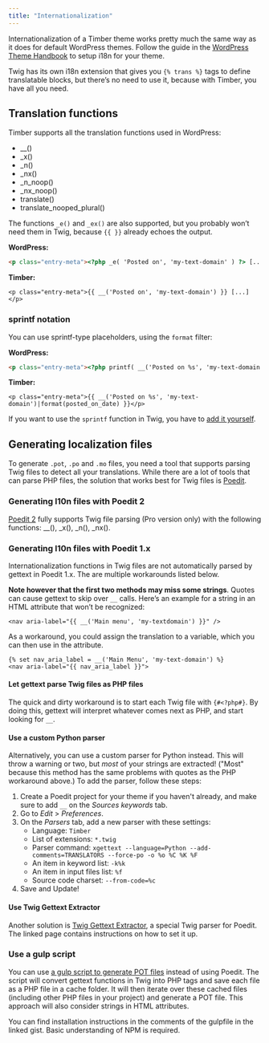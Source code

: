 ```yaml
---
title: "Internationalization"
---
```


Internationalization of a Timber theme works pretty much the same way as it does for default WordPress themes. Follow the guide in the [WordPress Theme Handbook](https://developer.wordpress.org/themes/functionality/internationalization/) to setup i18n for your theme.

Twig has its own i18n extension that gives you `{% trans %}` tags to define translatable blocks, but there’s no need to use it, because with Timber, you have all you need.

## Translation functions

Timber supports all the translation functions used in WordPress:

* __()
* _x()
* _n()
* _nx()
* _n_noop()
* _nx_noop()
* translate()
* translate_nooped_plural()

The functions `_e()` and `_ex()` are also supported, but you probably won’t need them in Twig, because `{{ }}` already echoes the output.

**WordPress:**

```html
<p class="entry-meta"><?php _e( 'Posted on', 'my-text-domain' ) ?> [...]</p>
```

**Timber:**

```twig
<p class="entry-meta">{{ __('Posted on', 'my-text-domain') }} [...]</p>
```

### sprintf notation

You can use sprintf-type placeholders, using the `format` filter:

**WordPress:**

```html
<p class="entry-meta"><?php printf( __('Posted on %s', 'my-text-domain'), $posted_on_date ) ?></p>
```

**Timber:**

```twig
<p class="entry-meta">{{ __('Posted on %s', 'my-text-domain')|format(posted_on_date) }}</p>
```

If you want to use the `sprintf` function in Twig, you have to [add it yourself](https://timber.github.io/docs/guides/functions/#make-functions-available-in-twig).

## Generating localization files

To generate `.pot`, `.po` and `.mo` files, you need a tool that supports parsing Twig files to detect all your translations. While there are a lot of tools that can parse PHP files, the solution that works best for Twig files is [Poedit](https://poedit.net/).

### Generating l10n files with Poedit 2

[Poedit 2](https://poedit.net/) fully supports Twig file parsing (Pro version only) with the following functions: __(), _x(), _n(), _nx().

### Generating l10n files with Poedit 1.x

Internationalization functions in Twig files are not automatically parsed by gettext in Poedit 1.x. The are multiple workarounds listed below.

**Note however that the first two methods may miss some strings**. Quotes can cause gettext to skip over `__` calls. Here’s an example for a string in an HTML attribute that won’t be recognized:

```twig
<nav aria-label="{{ __('Main menu', 'my-textdomain') }}" />
```

As a workaround, you could assign the translation to a variable, which you can then use in the attribute.

```twig
{% set nav_aria_label = __('Main Menu', 'my-text-domain') %}
<nav aria-label="{{ nav_aria_label }}">
```

#### Let gettext parse Twig files as PHP files

The quick and dirty workaround is to start each Twig file with `{#<?php#}`. By doing this, gettext will interpret whatever comes next as PHP, and start looking for `__`.

#### Use a custom Python parser

Alternatively, you can use a custom parser for Python instead. This will throw a warning or two, but *most* of your strings are extracted! ("Most" because this method has the same problems with quotes as the PHP workaround above.) To add the parser, follow these steps:

1. Create a Poedit project for your theme if you haven't already, and make sure to add `__` on the _Sources keywords_ tab.
2. Go to _Edit_ > _Preferences_.
3. On the _Parsers_ tab, add a new parser with these settings:
    * Language: `Timber`
    * List of extensions: `*.twig`
    * Parser command: `xgettext --language=Python --add-comments=TRANSLATORS --force-po -o %o %C %K %F`
    * An item in keyword list: `-k%k`
    * An item in input files list: `%f`
    * Source code charset: `--from-code=%c`
4. Save and Update!

#### Use Twig Gettext Extractor

Another solution is [Twig Gettext Extractor](https://github.com/umpirsky/Twig-Gettext-Extractor), a special Twig parser for Poedit. The linked page contains instructions on how to set it up.

### Use a gulp script

You can use [a gulp script to generate POT files](https://gist.github.com/luism-s/ebca42b8b8d70e81f8917f675a784060) instead of using Poedit. The script will convert gettext functions in Twig into PHP tags and save each file as a PHP file in a cache folder. It will then iterate over these cached files (including other PHP files in your project) and generate a POT file. This approach will also consider strings in HTML attributes. 

You can find installation instructions in the comments of the gulpfile in the linked gist. Basic understanding of NPM is required.
